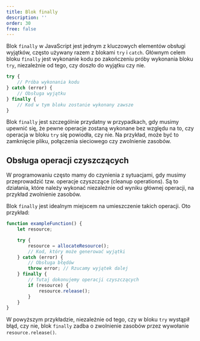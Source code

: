 ```yaml
---
title: Blok finally
description: ''
order: 30
free: false
---
```


Blok `finally` w JavaScript jest jednym z kluczowych elementów obsługi wyjątków, często używany razem z blokami `try` i `catch`. Głównym celem bloku `finally` jest wykonanie kodu po zakończeniu próby wykonania bloku `try`, niezależnie od tego, czy doszło do wyjątku czy nie.

```javascript
try {
	// Próba wykonania kodu
} catch (error) {
	// Obsługa wyjątku
} finally {
	// Kod w tym bloku zostanie wykonany zawsze
}
```

Blok `finally` jest szczególnie przydatny w przypadkach, gdy musimy upewnić się, że pewne operacje zostaną wykonane bez względu na to, czy operacja w bloku `try` się powiodła, czy nie. Na przykład, może być to zamknięcie pliku, połączenia sieciowego czy zwolnienie zasobów.

## Obsługa operacji czyszczących

W programowaniu często mamy do czynienia z sytuacjami, gdy musimy przeprowadzić tzw. operacje czyszczące (cleanup operations). Są to działania, które należy wykonać niezależnie od wyniku głównej operacji, na przykład zwolnienie zasobów.

Blok `finally` jest idealnym miejscem na umieszczenie takich operacji. Oto przykład:

```javascript
function exampleFunction() {
	let resource;

	try {
		resource = allocateResource();
		// Kod, który może generować wyjątki
	} catch (error) {
		// Obsługa błędów
		throw error; // Rzucamy wyjątek dalej
	} finally {
		// Tutaj dokonujemy operacji czyszczących
		if (resource) {
			resource.release();
		}
	}
}
```

W powyższym przykładzie, niezależnie od tego, czy w bloku `try` wystąpił błąd, czy nie, blok `finally` zadba o zwolnienie zasobów przez wywołanie `resource.release()`.
